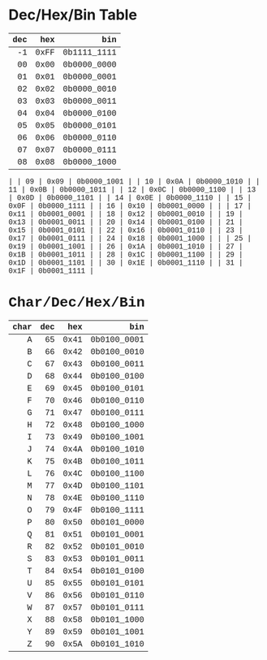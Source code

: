 # Dec/Hex/Bin Table

<span style="font-family: 'Courier">

| dec    | hex      | bin            |
|-------:|---------:|---------------:|
|     -1 |     0xFF |     0b1111_1111 |
|     00 |     0x00 |     0b0000_0000 |
|     01 |     0x01 |     0b0000_0001 |
|     02 |     0x02 |     0b0000_0010 |
|     03 |     0x03 |     0b0000_0011 |
|     04 |     0x04 |     0b0000_0100 |
|     05 |     0x05 |     0b0000_0101 |
|     06 |     0x06 |     0b0000_0110 |
|     07 |     0x07 |     0b0000_0111 |
|     08 |     0x08 |     0b0000_1000 |
|
|     09 |     0x09 |     0b0000_1001 |
|     10 |     0x0A |     0b0000_1010 |
|     11 |     0x0B |     0b0000_1011 |
|     12 |     0x0C |     0b0000_1100 |
|     13 |     0x0D |     0b0000_1101 |
|     14 |     0x0E |     0b0000_1110 |
|     15 |     0x0F |     0b0000_1111 |
|     16 |     0x10 |     0b0001_0000 |
|
|     17 |     0x11 |     0b0001_0001 |
|     18 |     0x12 |     0b0001_0010 |
|     19 |     0x13 |     0b0001_0011 |
|     20 |     0x14 |     0b0001_0100 |
|     21 |     0x15 |     0b0001_0101 |
|     22 |     0x16 |     0b0001_0110 |
|     23 |     0x17 |     0b0001_0111 |
|     24 |     0x18 |     0b0001_1000 |
|
|     25 |     0x19 |     0b0001_1001 |
|     26 |     0x1A |     0b0001_1010 |
|     27 |     0x1B |     0b0001_1011 |
|     28 |     0x1C |     0b0001_1100 |
|     29 |     0x1D |     0b0001_1101 |
|     30 |     0x1E |     0b0001_1110 |
|     31 |     0x1F |     0b0001_1111 |

# Char/Dec/Hex/Bin

| char | dec | hex | bin |
|-----:|----:|----:|----:|
| A | 65 | 0x41 | 0b0100_0001 |
| B | 66 | 0x42 | 0b0100_0010 |
| C | 67 | 0x43 | 0b0100_0011 |
| D | 68 | 0x44 | 0b0100_0100 |
| E | 69 | 0x45 | 0b0100_0101 |
| F | 70 | 0x46 | 0b0100_0110 |
| G | 71 | 0x47 | 0b0100_0111 |
| H | 72 | 0x48 | 0b0100_1000 |
| I | 73 | 0x49 | 0b0100_1001 |
| J | 74 | 0x4A | 0b0100_1010 |
| K | 75 | 0x4B | 0b0100_1011 |
| L | 76 | 0x4C | 0b0100_1100 |
| M | 77 | 0x4D | 0b0100_1101 |
| N | 78 | 0x4E | 0b0100_1110 |
| O | 79 | 0x4F | 0b0100_1111 |
| P | 80 | 0x50 | 0b0101_0000 |
| Q | 81 | 0x51 | 0b0101_0001 |
| R | 82 | 0x52 | 0b0101_0010 |
| S | 83 | 0x53 | 0b0101_0011 |
| T | 84 | 0x54 | 0b0101_0100 |
| U | 85 | 0x55 | 0b0101_0101 |
| V | 86 | 0x56 | 0b0101_0110 |
| W | 87 | 0x57 | 0b0101_0111 |
| X | 88 | 0x58 | 0b0101_1000 |
| Y | 89 | 0x59 | 0b0101_1001 |
| Z | 90 | 0x5A | 0b0101_1010 |

